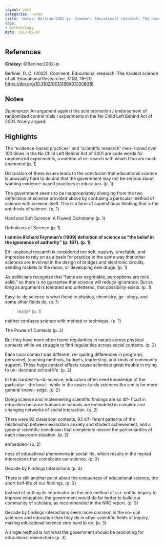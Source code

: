 ```yaml
---
layout: post
categories: notes
title: 'Notes: Berliner2002-jo- Comment: Educational research: The hardest science of all'
tags:
- methodology
date: 2017-09-07
---
```


## References

**Citekey**: @Berliner2002-jo

Berliner, D. C. (2002). Comment: Educational research: The hardest science of all. Educational Researcher, 31(8), 18–20. https://doi.org/10.3102/0013189X031008018

## Notes

*Summarize*: An argument against the sole promotion / endorsement of  randomized control trials / experiments in the No Child Left Behind Act of 2001. Nicely argued.

## Highlights

The “evidence-based practices” and “scientific research” men- tioned over 100 times in the No Child Left Behind Act of 2001 are code words for randomized experiments, a method of re- search with which I too am much enamored (p. 1)

Discussion of these issues leads to the conclusion that educational science is unusually hard to do and that the government may not be serious about wanting evidence-based practices in education. (p. 1)

The government seems to be inappropriately diverging from the two definitions of science provided above by confusing a particular method of science with science itself. This is a form of superstitious thinking that is the antithesis of science. (p. 1)

Hard and Soft Science: A Flawed Dichotomy (p. 1)

Definitions of Science (p. 1)

**I admire Richard Feynman’s (1999) definition of science as “the belief in the ignorance of authority” (p. 187). (p. 1)**

Ed- ucational research is considered too soft, squishy, unreliable, and imprecise to rely on as a basis for practice in the same way that other sciences are involved in the design of bridges and electronic circuits, sending rockets to the moon, or developing new drugs. (p. 1)

As politicians recognize that “facts are negotiable, perceptions are rock solid,” so there is no guarantee that science will reduce ignorance. But as long as argument is tolerated and unfettered, that possibility exists. (p. 1)

Easy-to-do science is what those in physics, chemistry, ge- ology, and some other fields do. (p. 1)

> really? (p. 1)

neither confuses science with method or technique, (p. 1)

The Power of Contexts (p. 2)

But they have more often found regularities in nature across physical contexts while we struggle to find regularities across social contexts. (p. 2)

Each local context was different, re- quiring differences in programs, personnel, teaching methods, budgets, leadership, and kinds of community support. These huge context effects cause scientists great trouble in trying to un- derstand school life. (p. 2)

In this hardest-to-do science, educators often need knowledge of the particular—the local—while in the easier-to-do sciences the aim is for more general knowl- edge. (p. 2)

Doing science and implementing scientific findings are so dif- ficult in education because humans in schools are embedded in complex and changing networks of social interaction. (p. 2)

There were 93 classroom contexts, 93 dif- ferent patterns of the relationship between evaluation anxiety and student achievement, and a general scientific conclusion that completely missed the particularities of each classroom situation. (p. 2)

embedded- (p. 2)

ness of educational phenomena in social life, which results in the myriad interactions that complicate our science. (p. 3)

Decade by Findings Interactions (p. 3)

There is still another point about the uniqueness of educational science, the short half-life of our findings. (p. 3)

Instead of putting its imprimatur on the one method of sci- entific inquiry to improve education, the government would do far better to build our community of scholars, as recommended in the NRC report. (p. 3)

Decade by findings interactions seem more common in the so- cial sciences and education than they do in other scientific fields of inquiry, making educational science very hard to do. (p. 3)

A single method is not what the government should be promoting for educational researchers (p. 3)
